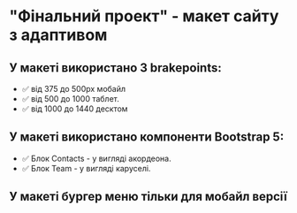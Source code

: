 # "Фінальний проект" - макет сайту з адаптивом
## У макеті використано 3 brakepoints:
- :white_check_mark: від 375 до 500px мобайл
- :white_check_mark: від 500 до 1000 таблет.
- :white_check_mark: від 1000 до 1440 десктом
## У макеті використано компоненти Bootstrap 5:
- :white_check_mark: Блок Contacts - у вигляді акордеона.
- :white_check_mark: Блок Team - у вигляді каруселі.
## У макеті бургер меню тільки для мобайл версії

